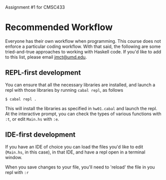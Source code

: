 Assignment #1 for CMSC433

Recommended Workflow
====================

Everyone has their own workflow when programming. This course does not
enforce a particular coding workflow. With that said, the following are
some tried-and-true approaches to working with Haskell code. If you'd
like to add to this list, please email jmct@umd.edu.

REPL-first development
----------------------

You can ensure that all the necessary libraries are installed, and launch a repl
with those libraries by running `cabal repl`, as follows

```{shell}
$ cabal repl .
```

This will install the libraries as specified in `hw01.cabal` and launch the repl.
At the interactive prompt, you can check the types of various functions with `:t`,
or edit `Main.hs` with `:e`.

IDE-first development
---------------------

If you have an IDE of choice you can load the files you'd like to edit
(`Main.hs`, in this case), in that IDE, and have a repl open in a terminal
window.

When you save changes to your file, you'll need to 'reload' the file in you
repl with `:r`
